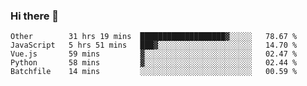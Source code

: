 ### Hi there 👋

<!--
**Hundeklemmen/Hundeklemmen** is a ✨ _special_ ✨ repository because its `README.md` (this file) appears on your GitHub profile.

Here are some ideas to get you started:

- 🔭 I’m currently working on ...
- 🌱 I’m currently learning ...
- 👯 I’m looking to collaborate on ...
- 🤔 I’m looking for help with ...
- 💬 Ask me about ...
- 📫 How to reach me: ...
- 😄 Pronouns: ...
- ⚡ Fun fact: ...
-->
<!--START_SECTION:waka-->
```text
Other        31 hrs 19 mins  ███████████████████▓░░░░░   78.67 % 
JavaScript   5 hrs 51 mins   ███▓░░░░░░░░░░░░░░░░░░░░░   14.70 % 
Vue.js       59 mins         ▓░░░░░░░░░░░░░░░░░░░░░░░░   02.47 % 
Python       58 mins         ▓░░░░░░░░░░░░░░░░░░░░░░░░   02.44 % 
Batchfile    14 mins         ░░░░░░░░░░░░░░░░░░░░░░░░░   00.59 % 
```
<!--END_SECTION:waka-->
